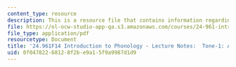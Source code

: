 ```yaml
---
content_type: resource
description: This is a resource file that contains information regarding african languages.
file: https://ol-ocw-studio-app-qa.s3.amazonaws.com/courses/24-961-introduction-to-phonology-fall-2014/0f04782268128f2be9a15f9a9987d1d9_MIT24_961F14_Lecture15.pdf
file_type: application/pdf
resourcetype: Document
title: '24.961F14 Introduction to Phonology - Lecture Notes:  Tone-1: African Languages'
uid: 0f047822-6812-8f2b-e9a1-5f9a9987d1d9
---
```

